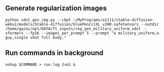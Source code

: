 ## Generate regularization images
```
python sdxl_gen_img.py --ckpt ~/MyPrograms/a1111/stable-diffusion-webui/models/Stable-diffusion/bluePencilXL_v200.safetensors --outdir /home/gazai/opt/DATA/ft_inputs/reg_gen_military_uniform_sdxl --xformers --fp16 --images_per_prompt 5 --prompt "a military_uniform,a guy,single shot full body,"
```

## Run commands in background
```
nohup $COMMAND > run.log 2>&1 &
```
